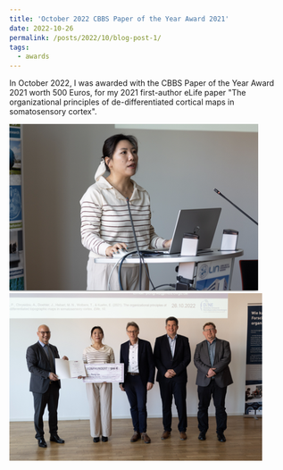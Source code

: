 ```yaml
---
title: 'October 2022 CBBS Paper of the Year Award 2021'
date: 2022-10-26
permalink: /posts/2022/10/blog-post-1/
tags:
  - awards
---
```


In October 2022, I was awarded with the CBBS Paper of the Year Award 2021 worth 500 Euros, for my 2021 first-author eLife paper "The organizational principles of de-differentiated cortical maps in somatosensory cortex".

<img src="https://github.com/PengLiu1120/pengliu/blob/master/images/liu-award.png?raw=true"/>

<img src="https://github.com/PengLiu1120/pengliu/blob/master/images/liu-award2.png?raw=true"/>
